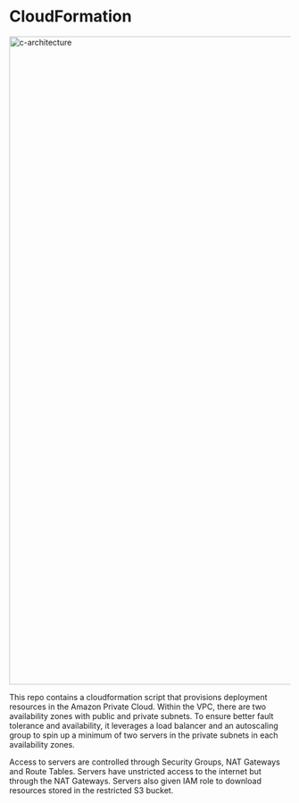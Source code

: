 # CloudFormation

<img width="1161" alt="c-architecture" src="https://user-images.githubusercontent.com/19339748/68586770-015aaf00-044b-11ea-8b8f-ea1058bc6386.png">

This repo contains a cloudformation script that provisions deployment resources in the Amazon Private Cloud. Within the VPC, there are two availability zones with public and private subnets. To ensure better fault tolerance and availability, it leverages a load balancer and an autoscaling group to spin up a minimum of two servers in the private subnets in each availability zones.

Access to servers are controlled through Security Groups, NAT Gateways and Route Tables. Servers have unstricted access to the internet but through the NAT Gateways. Servers also given IAM role to download resources stored in the restricted S3 bucket.
